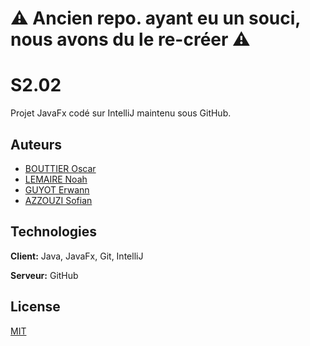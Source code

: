 # ⚠︎ Ancien repo. ayant eu un souci, nous avons du le re-créer ⚠︎

# S2.02

Projet JavaFx codé sur IntelliJ maintenu sous GitHub. 

## Auteurs

- [BOUTTIER Oscar](https://www.github.com/Curiosow)
- [LEMAIRE Noah](https://www.github.com/noahlemr)
- [GUYOT Erwann](https://www.github.com/Orpheus7313)
- [AZZOUZI Sofian](https://www.github.com/Sofianazz59)


## Technologies

**Client:** Java, JavaFx, Git, IntelliJ

**Serveur:** GitHub


## License

[MIT](https://choosealicense.com/licenses/mit/)

